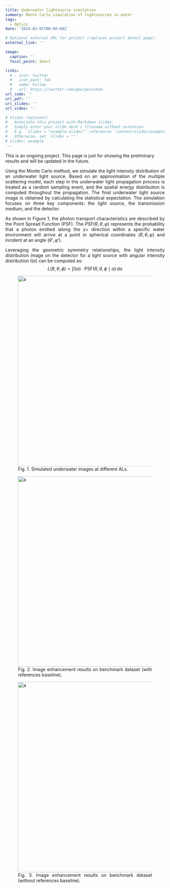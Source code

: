 ```yaml
---
title: Underwater lightsource simulation
summary: Monte Carlo simulation of lightsources in water
tags:
  - Optics
date: '2024-03-01T00:00:00Z'

# Optional external URL for project (replaces project detail page).
external_link: ''

image:
  caption: ''
  focal_point: Smart

links:
  # - icon: twitter
  #   icon_pack: fab
  #   name: Follow
  #   url: https://twitter.com/georgecushen
url_code: ''
url_pdf: ''
url_slides: ''
url_video: ''

# Slides (optional).
#   Associate this project with Markdown slides.
#   Simply enter your slide deck's filename without extension.
#   E.g. `slides = "example-slides"` references `content/slides/example-slides.md`.
#   Otherwise, set `slides = ""`.
# slides: example
---
```

<h8 style="text-align: justify;">
This is an ongoing project. This page is just for showing the preliminary results and will be updated in the future.

Using the Monte Carlo method, we simulate the light intensity distribution of an underwater light source. Based on an approximation of the multiple scattering model, each step in the underwater light propagation process is treated as a random sampling event, and the spatial energy distribution is computed throughout the propagation. The final underwater light source image is obtained by calculating the statistical expectation. The simulation focuses on three key components: the light source, the transmission medium, and the detector.

As shown in Figure 1, the photon transport characteristics are described by the Point Spread Function (PSF). The $PSF(R,\theta,\varphi)$ represents the probability that a photon emitted ialong the $z+$ direction within a specific water environment will arrive at a point in spherical coordinates $(R,\theta,\varphi)$ and incident at an angle $(\theta',\varphi')$.

Leveraging the geometric symmetry relationships, the light intensity distribution image on the detector for a light source with angular intensity distribution $I(\alpha)$ can be computed as:
$$
L(R, \theta, \phi) = \int I(\alpha) \cdot \text{PSF}(R, \theta, \phi \mid \alpha) \, d\alpha
$$

<figure>
 <img src="fig1.png" alt="a" width="600px" height="600px"/>
  <figcaption>
      <h10>Fig. 1. Simulated underwater images at different ALs.</h10>
  </figcaption>
</figure>

<figure>
 <img src="fig2.png" alt="a" width="600px" height="600px"/>
  <figcaption>
      <h10>Fig. 2. Image enhancement results on benchmark dataset (with references baseline).</h10>
  </figcaption>
</figure>

<figure>
 <img src="fig3.png" alt="a" width="600px" height="600px"/>
  <figcaption>
      <h10>Fig. 3. Image enhancement results on benchmark dataset (without references baseline).</h10>
  </figcaption>
</figure>

</h8>